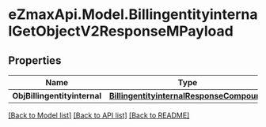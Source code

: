 
# eZmaxApi.Model.BillingentityinternalGetObjectV2ResponseMPayload

## Properties

Name | Type | Description | Notes
------------ | ------------- | ------------- | -------------
**ObjBillingentityinternal** | [**BillingentityinternalResponseCompound**](BillingentityinternalResponseCompound.md) |  | 

[[Back to Model list]](../README.md#documentation-for-models)
[[Back to API list]](../README.md#documentation-for-api-endpoints)
[[Back to README]](../README.md)

